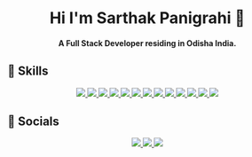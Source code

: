 <h1 align="center">Hi I'm Sarthak Panigrahi 👋</h1>

<h4 align="center">A Full Stack Developer residing in Odisha India.</h4>

## 🚀 Skills

<p align="center">
  <a href="https://developer.mozilla.org/en-US/docs/Web/HTML" target="_blank">
    <img src="https://skillicons.dev/icons?i=html" />
  </a>
  <a href="https://developer.mozilla.org/en-US/docs/Web/CSS" target="_blank">
    <img src="https://skillicons.dev/icons?i=css" />
  </a>
  <a href="https://developer.mozilla.org/en-US/docs/Web/JavaScript" target="_blank">
    <img src="https://skillicons.dev/icons?i=js" />
  </a>
  <a href="https://tailwindcss.com/docs" target="_blank">
    <img src="https://skillicons.dev/icons?i=tailwind" />
  </a>
  <a href="https://getbootstrap.com/docs/" target="_blank">
    <img src="https://skillicons.dev/icons?i=bootstrap" />
  </a>
  <a href="https://nodejs.org/en/docs" target="_blank">
    <img src="https://skillicons.dev/icons?i=nodejs" />
  </a>
  <a href="https://react.dev/learn" target="_blank">
    <img src="https://skillicons.dev/icons?i=react" />
  </a>
  <a href="https://expressjs.com/en/starter/installing.html" target="_blank">
    <img src="https://skillicons.dev/icons?i=express" />
  </a>
  <a href="https://www.mongodb.com/docs/" target="_blank">
    <img src="https://skillicons.dev/icons?i=mongodb" />
  </a>
  <a href="https://nextjs.org/docs" target="_blank">
    <img src="https://skillicons.dev/icons?i=nextjs" />
  </a>
  <a href="https://docs.oracle.com/en/java/" target="_blank">
    <img src="https://skillicons.dev/icons?i=java" />
  </a>
  <a href="https://docs.python.org/3/" target="_blank">
    <img src="https://skillicons.dev/icons?i=python" />
  </a>
  <a href="https://www.typescriptlang.org/docs/" target="_blank">
    <img src="https://skillicons.dev/icons?i=typescript" />
  </a>
</p>

## 🔗 Socials

<p align="center">
  <a href="https://linkedin.com/in/sarthak-panigrahi-aa239925b/" target="_blank">
    <img src="https://img.shields.io/badge/LINKEDIN-0077B5?style=for-the-badge&logo=linkedin&logoColor=white" />
  </a>
  <a href="https://instagram.com/btwimsarthak/" target="_blank">
    <img src="https://img.shields.io/badge/INSTAGRAM-E4405F?style=for-the-badge&logo=instagram&logoColor=white" />
  </a>
  <a href="mailto:sarthaknsipun@gmail.com">
    <img src="https://img.shields.io/badge/Gmail-D14836?style=for-the-badge&logo=gmail&logoColor=white" />
  </a>
</p>
